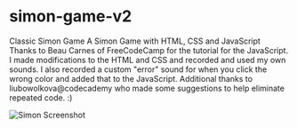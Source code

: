 # simon-game-v2
Classic Simon Game
A Simon Game with HTML, CSS and JavaScript Thanks to Beau Carnes of FreeCodeCamp for the tutorial for the JavaScript. 
I made modifications to the HTML and CSS and recorded and used my own sounds. I also recorded a custom "error" sound
for when you click the wrong color and added that to the JavaScript.
Additional thanks to liubowolkova@codecademy who made some suggestions to help eliminate repeated code. :)

![Simon Screenshot](https://user-images.githubusercontent.com/18635310/119226849-24066300-bad9-11eb-9761-ae66a630f6de.png)
